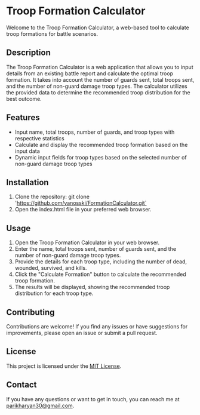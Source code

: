 # Troop Formation Calculator

Welcome to the Troop Formation Calculator, a web-based tool to calculate troop formations for battle scenarios.

## Description

The Troop Formation Calculator is a web application that allows you to input details from an existing battle report and calculate the optimal troop formation. It takes into account the number of guards sent, total troops sent, and the number of non-guard damage troop types. The calculator utilizes the provided data to determine the recommended troop distribution for the best outcome.

## Features

- Input name, total troops, number of guards, and troop types with respective statistics
- Calculate and display the recommended troop formation based on the input data
- Dynamic input fields for troop types based on the selected number of non-guard damage troop types

## Installation

1. Clone the repository: git clone 'https://github.com/vanosski/FormationCalculator.git`
2. Open the index.html file in your preferred web browser.

## Usage

1. Open the Troop Formation Calculator in your web browser.
2. Enter the name, total troops sent, number of guards sent, and the number of non-guard damage troop types.
3. Provide the details for each troop type, including the number of dead, wounded, survived, and kills.
4. Click the "Calculate Formation" button to calculate the recommended troop formation.
5. The results will be displayed, showing the recommended troop distribution for each troop type.

## Contributing

Contributions are welcome! If you find any issues or have suggestions for improvements, please open an issue or submit a pull request.

## License

This project is licensed under the [MIT License](LICENSE).

## Contact

If you have any questions or want to get in touch, you can reach me at parikharyan30@gmail.com.
